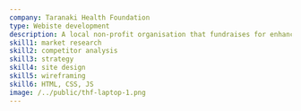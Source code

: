 ```yaml
---
company: Taranaki Health Foundation
type: Webiste development
description: A local non-profit organisation that fundraises for enhancements to local healthcare.
skill1: market research
skill2: competitor analysis
skill3: strategy
skill4: site design
skill5: wireframing
skill6: HTML, CSS, JS
image: /../public/thf-laptop-1.png
---
```

